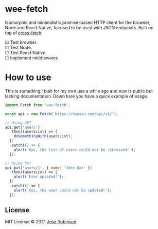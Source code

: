 # wee-fetch

Isomorphic and minimalistic promise-based HTTP client for the browser, Node and React Native, focused to be used with JSON endpoints. Built on top of [cross-fetch](https://www.npmjs.com/package/cross-fetch).

☑ Test browser.  
☑ Test Node.  
☐ Test React Native.  
☐ Implement middlewares   

# How to use

This is something I built for my own use a while ago and now is public but lacking documentation. Down here you have a quick example of usage.

```js
import Fetch from 'wee-fetch';

const api = new Fetch('https://domain.com/api/v1/');

// Using GET
api.get('users')
  .then((usersList) => {
    doSomethingWith(usersList);
  })
  .catch(() => {
    alert('Ops, the list of users could not be retreived!');
  });

// Using PUT
api.put('users/1', { name: 'John Doe' })
  .then((usersList) => {
    alert('User updated!');
  })
  .catch(() => {
    alert('Ops, the user could not be updated!');
  });
```

## License

MIT License © 2021 [Jose Robinson](https://joserobinson.com)
